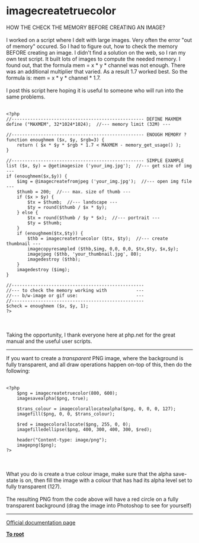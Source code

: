 # imagecreatetruecolor



HOW THE CHECK THE MEMORY BEFORE CREATING AN IMAGE?<br><br>I worked on a script where I delt with large images. Very often the error "out of memory" occured. So I had to figure out, how to check the memory BEFORE creating an image. I didn&apos;t find a solution on the web, so I ran my own test script. It built lots of images to compute the needed memory. I found out, that the formula mem = x * y * channel was not enough. There was an additional multiplier that varied. As a result 1.7 worked best. So the formula is: mem = x * y * channel * 1.7.<br><br>I post this script here hoping it is useful to someone who will run into the same problems.<br><br>

```
<?php
//-------------------------------------------------- DEFINE MAXMEM
define ("MAXMEM", 32*1024*1024);  //--- memory limit (32M) ---

//-------------------------------------------------- ENOUGH MEMORY ?
function enoughmem ($x, $y, $rgb=3) {
    return ( $x * $y * $rgb * 1.7 < MAXMEM - memory_get_usage() );
}

//-------------------------------------------------- SIMPLE EXAMPLE
list ($x, $y) = @getimagesize ('your_img.jpg');  //--- get size of img ---
if (enoughmem($x,$y)) {
    $img = @imagecreatefromjpeg ('your_img.jpg');  //--- open img file ---
    $thumb = 200;  //--- max. size of thumb ---
    if ($x > $y) {
        $tx = $thumb;  //--- landscape ---
        $ty = round($thumb / $x * $y);
    } else {
        $tx = round($thumb / $y * $x);  //--- portrait ---
        $ty = $thumb;
    }
    if (enoughmem($tx,$ty)) {
        $thb = imagecreatetruecolor ($tx, $ty);  //--- create thumbnail ---
        imagecopyresampled ($thb,$img, 0,0, 0,0, $tx,$ty, $x,$y);
        imagejpeg ($thb, 'your_thumbnail.jpg', 80);
        imagedestroy ($thb);
    }
    imagedestroy ($img);
}

//--------------------------------------------------
//--- to check the memory working with           ---
//--- b/w-image or gif use:                      ---
//--------------------------------------------------
$check = enoughmem ($x, $y, 1);
?>
```
<br><br>Taking the opportunity, I thank everyone here at php.net for the great manual and the useful user scripts.  

---

If you want to create a *transparent* PNG image, where the background is fully transparent, and all draw operations happen on-top of this, then do the following:<br><br>

```
<?php
    $png = imagecreatetruecolor(800, 600);
    imagesavealpha($png, true);

    $trans_colour = imagecolorallocatealpha($png, 0, 0, 0, 127);
    imagefill($png, 0, 0, $trans_colour);
    
    $red = imagecolorallocate($png, 255, 0, 0);
    imagefilledellipse($png, 400, 300, 400, 300, $red);
    
    header("Content-type: image/png");
    imagepng($png);
?>
```
<br><br>What you do is create a true colour image, make sure that the alpha save-state is on, then fill the image with a colour that has had its alpha level set to fully transparent (127).<br><br>The resulting PNG from the code above will have a red circle on a fully transparent background (drag the image into Photoshop to see for yourself)  

---

[Official documentation page](https://www.php.net/manual/en/function.imagecreatetruecolor.php)

**[To root](/README.md)**